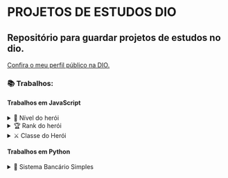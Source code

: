 # PROJETOS DE ESTUDOS DIO
## Repositório para guardar projetos de estudos no dio.

[Confira o meu perfil público na DIO.](https://www.dio.me/users/mauricio_argolo_azevedo)

### 📚 Trabalhos:

#### Trabalhos em JavaScript

<details>
    <summary>💪 Nível do herói</summary>
    <p><strong>Arquivo:</strong> nivel-do-heroi.js</p>
    <p><strong>Descrição:</strong> Neste projeto simples, apenas declarei as informações do meu herói, como Nome e quantidade de experiencia(XP), e criei a variável nível em branco, para que pudesse receber um valor posteriormente.</p>
    <p>Em seguida, criei uma <em>switch case</em> para informar o nível do meu herói com base na quantidade de experiencia adquirida, e com base nisso, transfiro o valor para dentro da variável nível. Logo após, exibo qual o nível do meu herói na tela.</p>
    <hr>
</details>


<details>
    <summary>🏆 Rank do herói</summary>
    <p><strong>Arquivo:</strong> rank-do-heroi.js</p>
    <p><strong>Descrição:</strong> Neste projeto, criei uma matriz que contém o nome do herói, a quantidade de vitórias e derrotas totais. Em seguida, criei uma função com <em>switch case</em> para criar as classificações dos ranks de cada herói, do nível mais baixo, ao mais alto.</p>
    <p>O herói é classificado em seu devido rank de acordo com a diferença entre vitórias e derrotas totais, com base neste número ele se classifica a um rank específico.</p>
    <p>Após isso, utilizei um <em>loop for</em> para retirar as informações dos heróis de dentro de uma matriz e colocá-los em variáveis para que ficassem numa melhor formatação para manipulá-los.</p>
    <p>E por último, criei uma linha que chama todas as informações, de vitórias e derrotas, e ao final, chamei a função que classifica os ranks, pedindo que rankeasse cada herói com base na diferença de vitórias e derrotas, contida na variável <em>vitoriaRank</em>.</p>
    <hr>
</details>

<details>
    <summary>⚔️ Classe do Herói</summary>
    <p><strong>Arquivo:</strong> classe-do-heroi.js</p>
    <p><strong>Descrição:</strong> Neste projeto, criei uma classe chamada <em>heroi</em> que contém as informações do herói, como nome e classe. A partir da classe, o herói recebe uma arma específica, de acordo com sua classe, utilizando uma estrutura de controle <em>switch case</em> na função <em>arma()</em>.</p>
    <p>Cada instância da classe <em>heroi</em> tem um atributo que representa a arma correspondente à sua classe, como Espada para Guerreiro, Arco e flecha para Arqueiro, entre outros. Em seguida, criei um método chamado <em>atacar()</em> que exibe no console uma mensagem indicando o ataque do herói, mostrando seu nome, classe e arma.</p>
    <p>Por fim, instanciei diversos heróis, passando o nome e a classe, e chamei o método <em>atacar()</em> para exibir o ataque de cada um desses heróis no console.</p>
    <hr>
</details>

#### Trabalhos em Python

<details>  
    <summary>🏦 Sistema Bancário Simples</summary>  
    <p><strong>Arquivo:</strong> sistema-bancario.py</p>  
    <p><strong>Descrição:</strong> Este projeto implementa um sistema bancário simples utilizando a linguagem Python. Ele permite que o usuário realize operações básicas, como depósitos, saques e a visualização do extrato bancário.</p>
    <p>O programa inicia com a definição de variáveis para armazenar o saldo da conta, o limite de saque por transação, um extrato das movimentações e um contador para o número de saques diários.</p>
    <p>Em seguida, um loop <em>while True</em> mantém o menu interativo em execução, permitindo que o usuário escolha entre as opções: Depositar, Sacar, Extrato e Sair.</p>  
    <p>O código garante a segurança das transações por meio de verificações condicionais e exibe mensagens informativas para o usuário em caso de erros ou operações bem-sucedidas.</p>  
    <hr>  
</details>